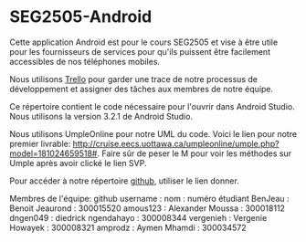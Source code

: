 # SEG2505-Android

Cette application Android est pour le cours SEG2505 et vise à être utile pour les fournisseurs de services pour qu'ils puissent être facilement accessibles de nos téléphones mobiles.

Nous utilisons [Trello](https://trello.com/b/3PInGFvG/seg-android-app) pour garder une trace de notre processus de développement et assigner des tâches aux membres de notre équipe.

Ce répertoire contient le code nécessaire pour l'ouvrir dans Android Studio. Nous utilisons la version 3.2.1 de Android Studio.

Nous utilisons UmpleOnline pour notre UML du code. Voici le lien pour notre premier livrable: http://cruise.eecs.uottawa.ca/umpleonline/umple.php?model=181024659518#. 
Faire sûr de peser le M pour voir les méthodes sur Umple après avoir clické le lien SVP.

Pour accéder à notre répertoire [github](https://github.com/BenJeau/SEG2505-Android), utiliser le lien donner.

Membres de l'équipe:
github username : nom                             : numéro étudiant
BenJeau              : Benoit Jeaurond          : 300015520
amous123           : Alexander Moussa       : 300018112
dngen049            : diedrick ngendahayo   : 300008344
vergenieh             : Vergenie Howayek       : 300008321
amprodz              : Aymen Mhamdi            : 300034572
